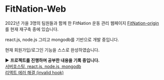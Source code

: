 # FitNation-Web
2022년 가을 3명의 팀원들과 함께 한 FitNation 운동 관리 웹페이지 [FitNation-origin](https://github.com/dangalee/FitNation-origin) 를 현재 재구축 중에 있습니다.

react.js, node.js 그리고 mongodb를 기반으로 개발 중입니다.

현재 회원가입/로그인 기능을 스스로 완성하였습니다.

:arrow_forward: **프로젝트를 진행하며 공부한 내용을 기록 중입니다.**\
[서버호스팅, react.js, node.js, mongodb](https://dangalee.github.io/2023-06-07-project-basics/)\
[리액트 에러 해결 (invalid hook)](https://dangalee.github.io/2023-06-08-fitnation1/)
